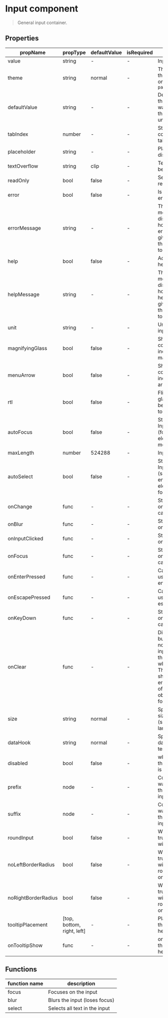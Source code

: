 # Input component

> General input container.

## Properties

| propName | propType | defaultValue | isRequired | description |
|----------|----------|--------------|------------|-------------|
| value | string | - | - | Inputs value |
| theme | string | normal | - | The theme of the input, can be one of `normal`, `paneltitle` |
| defaultValue | string | - | - | Default value for those who wants to use this component un-controlled |
| tabIndex  | number | - | - | Standard component tabIndex |
| placeholder  | string | - | - | Placeholder to display |
| textOverflow | string | clip | - | Text overflow behaviour |
| readOnly  | bool | false | - | Sets the input to readOnly |
| error  | bool | false | - | Is input value erroneous |
| errorMessage | string | - | - | The error message to display when hovering the error icon, if not given or empty there will be no tooltip |
| help  | bool | false | - | Adding a suffix help icon |
| helpMessage | string | - | - | The help message to display when hovering the help icon, if not given or empty there will be no tooltip |
| unit  | string | - | - | Unit to display in input box |
| magnifyingGlass | bool | false | - | Should the component include a magnifyingGlass |
| menuArrow | bool | false | - | Should the component include a menu arrow |
| rtl  | bool | false | - | Flip the magnify glass image so it be more suitable to rtl |
| autoFocus | bool | false  | - | Standard React Input autoFocus (focus the element on mount) |
| maxLength | number | 524288 | - | Input max length |
| autoSelect | bool | false | - | Standard React Input autoSelect (select the entire text of the element on focus) |
| onChange  | func | - | - | Standard input onChange callback |
| onBlur | func | - | -  | Standard input onBlur callback |
| onInputClicked | func | - | -  | Standard input onClick callback |
| onFocus | func | - | - | Standard input onFocus callback |
| onEnterPressed | func | - | - | Called when user presses -enter- |
| onEscapePressed | func | - | - | Called when user presses -escape- |
| onKeyDown | func | - | - | Standard input onKeyDown callback |
| onClear | func | - | - | Displays a X button on a non-empty input, and calls this callback when pressed. This callback should normally erase the value of the controlled object, and call focus |
| size | string | normal | - | Specifies the size of the input (small, normal, large) |
| dataHook | string | normal | - | Specifies a data-hook for tests |
| disabled | bool | false | - |  when set to true this component is disabled
| prefix | node | - | - | Component you want to show as the prefix of the input |
| suffix | node | - | - | Component you want to show as the suffix of the input |
| roundInput | bool | false | - | When set to true, this input will be rounded |
| noLeftBorderRadius | bool | false | - | When set to true, this input will have no rounded corners on its left |
| noRightBorderRadius | bool | false | - | When set to true, this input will have no rounded corners on its right |
| tooltipPlacement | [top, bottom, right, left] | - | - | Placement of the error and help tooltips |
| onTooltipShow | func | - | - | onShow prop for the he error and help tooltips |

## Functions

| function name | description |
|---------------|-------------|
| focus | Focuses on the input |
| blur | Blurs the input (loses focus) |
| select | Selects all text in the input |
